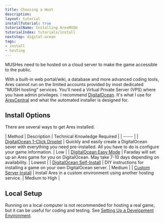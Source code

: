 ```yaml
---
title: Choosing a Host
description: 
layout: tutorial
installTutorial: true
tutorialName: Installing AresMUSH
tutorialIndex: tutorials/install
nextstep: digital-ocean
tags:
- install
- hosting
---
```


MUSHes need to be hosted on a cloud server to make the game accessible to the public.

With a built-in web portal/wiki, a database and more advanced coding tools, Ares cannot run on the limited accounts provided by most dedicated "MUSH hosting" services.  You'll need a Virtual Private Server (VPS) where you have admin privileges. I recommend [DigitalOcean](http://www.digitalocean.com/?refcode=5c07173bc1f2).  It's what I use for [AresCentral](/arescentral.html) and what the automated installer is designed for.

## Install Options

There are several ways to get Ares installed.

| Method | Description | Technical Knowledge Required |
| ----- |
| [DigitalOcean 1-Click Droplet](/tutorials/install/oneclick.html) | Quickly and easily create a DigitalOcean sever with everything you need pre-installed. All you have to do is configure your game information. | Low |
| [DigitalOcean Easy Mode](/tutorials/install/easy-mode.html) | Faraday will set up an Ares game for you on DigitalOcean. May take 7-10 days depending on availability. | Lowest |
| [DigitalOcean Self-Install](/tutorials/install/digital-ocean.html) | DIY instructions for installing a game on your own DigitalOcean server. | Medium |
| [Custom Server Install](/tutorials/install/custom-server.html) | Install Ares in a custom environment using another hosting service. | Medium to High |

## Local Setup

Running on a local computer is not recommended for hosting a real game, but it can be useful for coding and testing.  See [Setting Up a Development Environment](/tutorials/code/dev-tools.html).